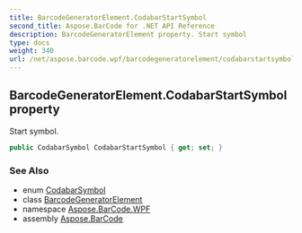 ```yaml
---
title: BarcodeGeneratorElement.CodabarStartSymbol
second_title: Aspose.BarCode for .NET API Reference
description: BarcodeGeneratorElement property. Start symbol
type: docs
weight: 340
url: /net/aspose.barcode.wpf/barcodegeneratorelement/codabarstartsymbol/
---
```

## BarcodeGeneratorElement.CodabarStartSymbol property

Start symbol.

```csharp
public CodabarSymbol CodabarStartSymbol { get; set; }
```

### See Also

* enum [CodabarSymbol](../../../aspose.barcode.generation/codabarsymbol/)
* class [BarcodeGeneratorElement](../)
* namespace [Aspose.BarCode.WPF](../../barcodegeneratorelement/)
* assembly [Aspose.BarCode](../../../)


